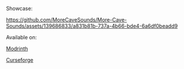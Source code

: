 Showcase:

https://github.com/MoreCaveSounds/More-Cave-Sounds/assets/139686833/a831b81b-737a-4b66-bde4-6a6df0beadd9

Available on:

[Modrinth](https://modrinth.com/resourcepack/more-cave-sounds)

[Curseforge](https://www.curseforge.com/minecraft/texture-packs/mcs)
